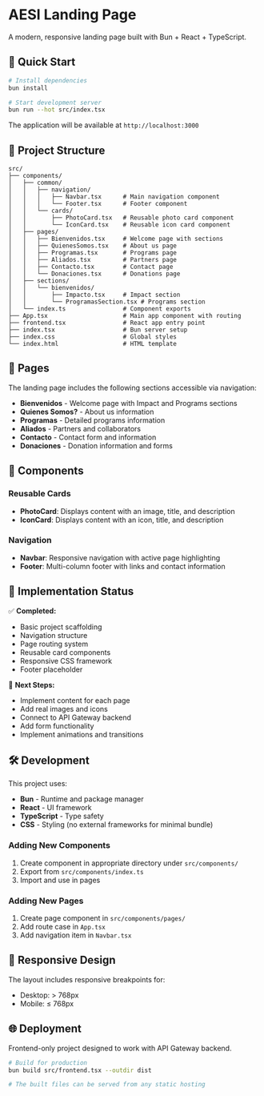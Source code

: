 # AESI Landing Page

A modern, responsive landing page built with Bun + React + TypeScript.

## 🚀 Quick Start

```bash
# Install dependencies
bun install

# Start development server
bun run --hot src/index.tsx
```

The application will be available at `http://localhost:3000`

## 📁 Project Structure

```
src/
├── components/
│   ├── common/
│   │   ├── navigation/
│   │   │   ├── Navbar.tsx      # Main navigation component
│   │   │   └── Footer.tsx      # Footer component
│   │   └── cards/
│   │       ├── PhotoCard.tsx   # Reusable photo card component
│   │       └── IconCard.tsx    # Reusable icon card component
│   ├── pages/
│   │   ├── Bienvenidos.tsx     # Welcome page with sections
│   │   ├── QuienesSomos.tsx    # About us page
│   │   ├── Programas.tsx       # Programs page
│   │   ├── Aliados.tsx         # Partners page
│   │   ├── Contacto.tsx        # Contact page
│   │   └── Donaciones.tsx      # Donations page
│   ├── sections/
│   │   └── bienvenidos/
│   │       ├── Impacto.tsx     # Impact section
│   │       └── ProgramasSection.tsx # Programs section
│   └── index.ts                # Component exports
├── App.tsx                     # Main app component with routing
├── frontend.tsx                # React app entry point
├── index.tsx                   # Bun server setup
├── index.css                   # Global styles
└── index.html                  # HTML template
```

## 🧩 Pages

The landing page includes the following sections accessible via navigation:

- **Bienvenidos** - Welcome page with Impact and Programs sections
- **Quienes Somos?** - About us information
- **Programas** - Detailed programs information
- **Aliados** - Partners and collaborators
- **Contacto** - Contact form and information
- **Donaciones** - Donation information and forms

## 🎨 Components

### Reusable Cards

- **PhotoCard**: Displays content with an image, title, and description
- **IconCard**: Displays content with an icon, title, and description

### Navigation

- **Navbar**: Responsive navigation with active page highlighting
- **Footer**: Multi-column footer with links and contact information

## 🎯 Implementation Status

✅ **Completed:**
- Basic project scaffolding
- Navigation structure
- Page routing system
- Reusable card components
- Responsive CSS framework
- Footer placeholder

🔄 **Next Steps:**
- Implement content for each page
- Add real images and icons
- Connect to API Gateway backend
- Add form functionality
- Implement animations and transitions

## 🛠️ Development

This project uses:
- **Bun** - Runtime and package manager
- **React** - UI framework
- **TypeScript** - Type safety
- **CSS** - Styling (no external frameworks for minimal bundle)

### Adding New Components

1. Create component in appropriate directory under `src/components/`
2. Export from `src/components/index.ts`
3. Import and use in pages

### Adding New Pages

1. Create page component in `src/components/pages/`
2. Add route case in `App.tsx`
3. Add navigation item in `Navbar.tsx`

## 📱 Responsive Design

The layout includes responsive breakpoints for:
- Desktop: > 768px
- Mobile: ≤ 768px

## 🌐 Deployment

Frontend-only project designed to work with API Gateway backend.

```bash
# Build for production
bun build src/frontend.tsx --outdir dist

# The built files can be served from any static hosting
```
